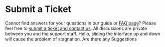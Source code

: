 # Submit a Ticket

Cannot find answers for your questions in our guide or [FAQ page](./faq.md)? Please feel free to [submit a ticket and contact us](https://onevcat.zendesk.com/hc/en-us/requests/new). All discussions are private between you and the support staff.
Hello, sliding the interface up and down will cause the problem of stagnation. Are there any Suggestions
